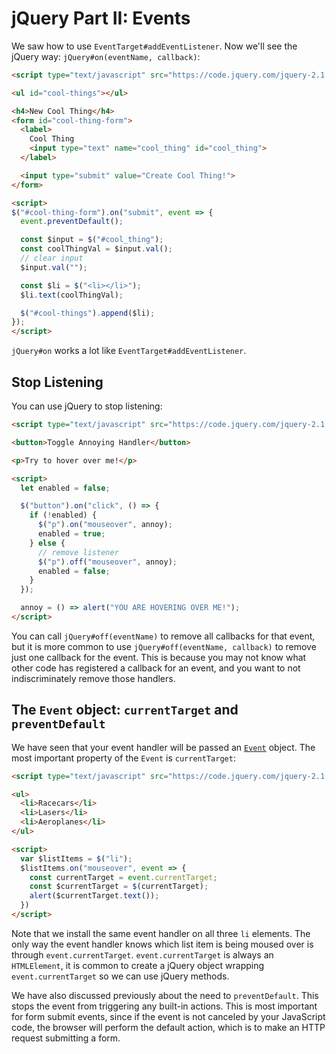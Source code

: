 # jQuery Part II: Events

We saw how to use `EventTarget#addEventListener`. Now we'll see the
jQuery way: `jQuery#on(eventName, callback)`:

```html
<script type="text/javascript" src="https://code.jquery.com/jquery-2.1.1.js"></script>

<ul id="cool-things"></ul>

<h4>New Cool Thing</h4>
<form id="cool-thing-form">
  <label>
    Cool Thing
    <input type="text" name="cool_thing" id="cool_thing">
  </label>

  <input type="submit" value="Create Cool Thing!">
</form>

<script>
$("#cool-thing-form").on("submit", event => {
  event.preventDefault();

  const $input = $("#cool_thing");
  const coolThingVal = $input.val();
  // clear input
  $input.val("");

  const $li = $("<li></li>");
  $li.text(coolThingVal);

  $("#cool-things").append($li);
});
</script>
```

`jQuery#on` works a lot like `EventTarget#addEventListener`.

## Stop Listening

You can use jQuery to stop listening:

```html
<script type="text/javascript" src="https://code.jquery.com/jquery-2.1.1.js"></script>

<button>Toggle Annoying Handler</button>

<p>Try to hover over me!</p>

<script>
  let enabled = false;

  $("button").on("click", () => {
    if (!enabled) {
      $("p").on("mouseover", annoy);
      enabled = true;
    } else {
      // remove listener
      $("p").off("mouseover", annoy);
      enabled = false;
    }
  });

  annoy = () => alert("YOU ARE HOVERING OVER ME!");
</script>
```

You can call `jQuery#off(eventName)` to remove all callbacks for that
event, but it is more common to use `jQuery#off(eventName, callback)`
to remove just one callback for the event. This is because you may not
know what other code has registered a callback for an event, and you
want to not indiscriminately remove those handlers.

## The `Event` object: `currentTarget` and `preventDefault`

We have seen that your event handler will be passed an
[`Event`][event] object. The most important property of the `Event` is
`currentTarget`:

```html
<script type="text/javascript" src="https://code.jquery.com/jquery-2.1.1.js"></script>

<ul>
  <li>Racecars</li>
  <li>Lasers</li>
  <li>Aeroplanes</li>
</ul>

<script>
  var $listItems = $("li");
  $listItems.on("mouseover", event => {
    const currentTarget = event.currentTarget;
    const $currentTarget = $(currentTarget);
    alert($currentTarget.text());
  })
</script>
```

Note that we install the same event handler on all three `li`
elements. The only way the event handler knows which list item is
being moused over is through `event.currentTarget`.
`event.currentTarget` is always an `HTMLElement`, it is common to
create a jQuery object wrapping `event.currentTarget` so we can use
jQuery methods.

We have also discussed previously about the need to `preventDefault`.
This stops the event from triggering any built-in actions. This is most
important for form submit events, since if the event is not canceled
by your JavaScript code, the browser will perform the default action,
which is to make an HTTP request submitting a form.

[event]: https://developer.mozilla.org/en-US/docs/Web/API/MouseEvent
